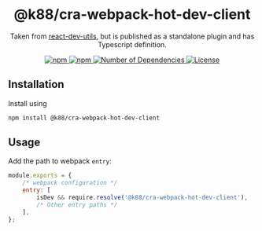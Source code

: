 <h1 align="center">@k88/cra-webpack-hot-dev-client</h1>
<p align="center">Taken from <a href="https://github.com/facebook/create-react-app/blob/master/packages/react-dev-utils/webpackHotDevClient.js" target="_blank">react-dev-utils</a>, but is published as a standalone plugin and has Typescript definition.</p>

<p align="center">
    <a href="https://www.npmjs.com/package/@k88/cra-webpack-hot-dev-client">
        <img src="https://img.shields.io/npm/v/@k88/cra-webpack-hot-dev-client.svg?style=square" title="npm" />
    </a>
    <a href="https://www.npmjs.com/package/@k88/cra-webpack-hot-dev-client">
        <img src="https://img.shields.io/npm/dt/@k88/cra-webpack-hot-dev-client.svg?style=square" title="npm" />
    </a>
    <a href="https://www.npmjs.com/package/@k88/cra-webpack-hot-dev-client?activeTab=dependents">
        <img src="https://badgen.net/npm/dependents/@k88/cra-webpack-hot-dev-client" title="Number of Dependencies" />
    </a>
    <a href="./LICENSE">
        <img src="https://img.shields.io/npm/l/@k88/cra-webpack-hot-dev-client.svg?style=square" title="License" />
    </a>
</p>

## Installation

Install using 

```bash
npm install @k88/cra-webpack-hot-dev-client
```

## Usage

Add the path to webpack `entry`:

```javascript
module.exports = {
    /* webpack configuration */
    entry: [
        isDev && require.resolve('@k88/cra-webpack-hot-dev-client'),
        /* Other entry paths */
    ],
};
```
